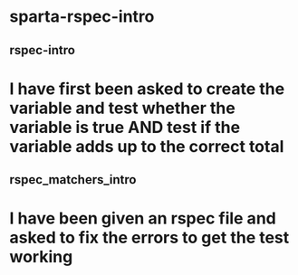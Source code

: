 # sparta-rspec-intro

## rspec-intro
# I have first been asked to create the variable and test whether the variable is true AND test if the variable adds up to the correct total

## rspec_matchers_intro
# I have been given an rspec file and asked to fix the errors to get the test working
